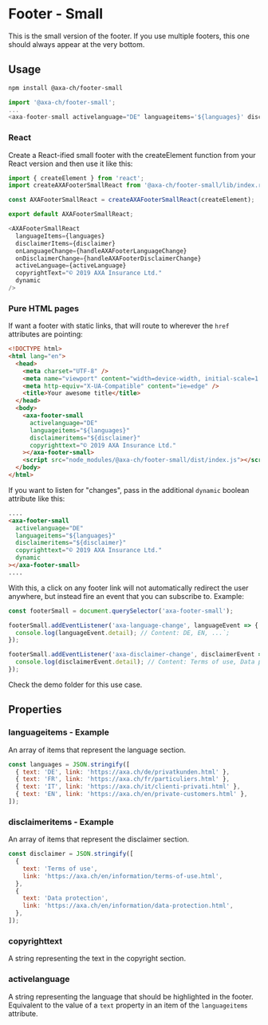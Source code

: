 # Footer - Small

This is the small version of the footer. If you use multiple footers, this one should always appear at the very bottom.

## Usage

```bash
npm install @axa-ch/footer-small
```

```js
import '@axa-ch/footer-small';
...
<axa-footer-small activelanguage="DE" languageitems='${languages}' disclaimeritems='${disclaimer}' copyrighttext="© 2019 AXA Insurance Ltd."></axa-footer-small>
```

### React

Create a React-ified small footer with the createElement function from your React version and then use it like this:

```js
import { createElement } from 'react';
import createAXAFooterSmallReact from '@axa-ch/footer-small/lib/index.react';

const AXAFooterSmallReact = createAXAFooterSmallReact(createElement);

export default AXAFooterSmallReact;
```

```js
<AXAFooterSmallReact
  languageItems={languages}
  disclaimerItems={disclaimer}
  onLanguageChange={handleAXAFooterLanguageChange}
  onDisclaimerChange={handleAXAFooterDisclaimerChange}
  activeLanguage={activeLanguage}
  copyrightText="© 2019 AXA Insurance Ltd."
  dynamic
/>
```

### Pure HTML pages

If want a footer with static links, that will route to wherever the `href` attributes are pointing:

```html
<!DOCTYPE html>
<html lang="en">
  <head>
    <meta charset="UTF-8" />
    <meta name="viewport" content="width=device-width, initial-scale=1.0" />
    <meta http-equiv="X-UA-Compatible" content="ie=edge" />
    <title>Your awesome title</title>
  </head>
  <body>
    <axa-footer-small
      activelanguage="DE"
      languageitems="${languages}"
      disclaimeritems="${disclaimer}"
      copyrighttext="© 2019 AXA Insurance Ltd."
    ></axa-footer-small>
    <script src="node_modules/@axa-ch/footer-small/dist/index.js"></script>
  </body>
</html>
```

If you want to listen for "changes", pass in the additional `dynamic` boolean attribute like this:

```html
....
<axa-footer-small
  activelanguage="DE"
  languageitems="${languages}"
  disclaimeritems="${disclaimer}"
  copyrighttext="© 2019 AXA Insurance Ltd."
  dynamic
></axa-footer-small>
....
```

With this, a click on any footer link will not automatically redirect the user anywhere, but instead fire an event that you can subscribe to. Example:

```js
const footerSmall = document.querySelector('axa-footer-small');

footerSmall.addEventListener('axa-language-change', languageEvent => {
  console.log(languageEvent.detail); // Content: DE, EN, ...`;
});

footerSmall.addEventListener('axa-disclaimer-change', disclaimerEvent => {
  console.log(disclaimerEvent.detail); // Content: Terms of use, Data protection
});
```

Check the demo folder for this use case.

## Properties

### languageitems - Example

An array of items that represent the language section.

```js
const languages = JSON.stringify([
  { text: 'DE', link: 'https://axa.ch/de/privatkunden.html' },
  { text: 'FR', link: 'https://axa.ch/fr/particuliers.html' },
  { text: 'IT', link: 'https://axa.ch/it/clienti-privati.html' },
  { text: 'EN', link: 'https://axa.ch/en/private-customers.html' },
]);
```

### disclaimeritems - Example

An array of items that represent the disclaimer section.

```js
const disclaimer = JSON.stringify([
  {
    text: 'Terms of use',
    link: 'https://axa.ch/en/information/terms-of-use.html',
  },
  {
    text: 'Data protection',
    link: 'https://axa.ch/en/information/data-protection.html',
  },
]);
```

### copyrighttext

A string representing the text in the copyright section.

### activelanguage

A string representing the language that should be highlighted in the footer. Equivalent to the value of a `text` property in an item of the `languageitems` attribute.
